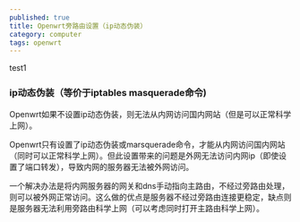 ```yaml
---
published: true
title: Openwrt旁路由设置（ip动态伪装）
category: computer
tags: openwrt
---
```

test1

### ip动态伪装（等价于iptables masquerade命令)

Openwrt如果不设置ip动态伪装，则无法从内网访问国内网站（但是可以正常科学上网）。

Openwrt只有设置了ip动态伪装或marsquerade命令，才能从内网访问国内网站（同时可以正常科学上网）。但此设置带来的问题是外网无法访问内网ip（即使设置了端口转发），导致内网的服务器无法被外网访问。

一个解决办法是将内网服务器的网关和dns手动指向主路由，不经过旁路由处理，则可以被外网正常访问。这么做的优点是服务器不经过旁路由连接更稳定，缺点则是服务器无法利用旁路由科学上网（可以考虑同时打开主路由科学上网）。

